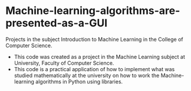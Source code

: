 # Machine-learning-algorithms-are-presented-as-a-GUI
Projects in the subject Introduction to Machine Learning in the College of Computer Science.
- This code was created as a project in the Machine Learning subject at University, Faculty of Computer Science.
- This code is a practical application of how to implement what was studied mathematically at the university on how to work the  Machine-learning algorithms in Python using libraries.
